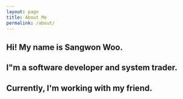 ```yaml
---
layout: page
title: About Me
permalink: /about/
---
```


## Hi! My name is Sangwon Woo.
## I"m a software developer and system trader.
## Currently, I'm working with my friend. 
